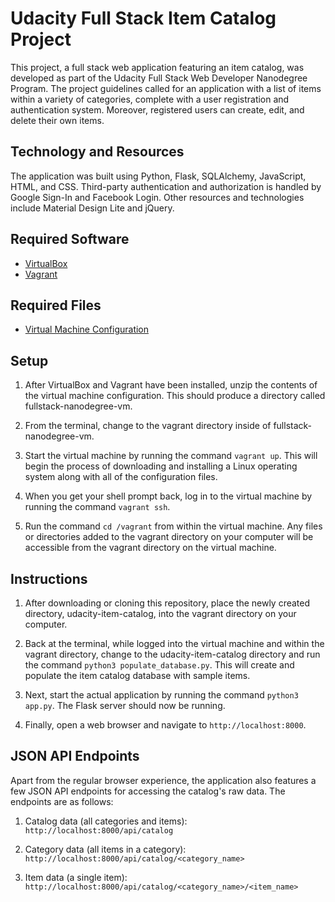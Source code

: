 # Udacity Full Stack Item Catalog Project

This project, a full stack web application featuring an item catalog, was developed as part of the Udacity Full Stack Web Developer Nanodegree Program. The project guidelines called for an application with a list of items within a variety of categories, complete with a user registration and authentication system. Moreover, registered users can create, edit, and delete their own items.

## Technology and Resources

The application was built using Python, Flask, SQLAlchemy, JavaScript, HTML, and CSS. Third-party authentication and authorization is handled by Google Sign-In and Facebook Login. Other resources and technologies include Material Design Lite and jQuery.

## Required Software

* [VirtualBox](https://www.virtualbox.org/wiki/Downloads)
* [Vagrant](https://www.vagrantup.com/downloads.html)

## Required Files

* [Virtual Machine Configuration](https://github.com/udacity/fullstack-nanodegree-vm)

## Setup

1. After VirtualBox and Vagrant have been installed, unzip the contents of the virtual machine configuration. This should produce a directory called fullstack-nanodegree-vm.

2. From the terminal, change to the vagrant directory inside of fullstack-nanodegree-vm.

3. Start the virtual machine by running the command ```vagrant up```. This will begin the process of downloading and installing a Linux operating system along with all of the configuration files.

4. When you get your shell prompt back, log in to the virtual machine by running the command ```vagrant ssh```.

5. Run the command ```cd /vagrant``` from within the virtual machine. Any files or directories added to the vagrant directory on your computer will be accessible from the vagrant directory on the virtual machine.

## Instructions

1. After downloading or cloning this repository, place the newly created directory, udacity-item-catalog, into the vagrant directory on your computer.

2. Back at the terminal, while logged into the virtual machine and within the vagrant directory, change to the udacity-item-catalog directory and run the command ```python3 populate_database.py```. This will create and populate the item catalog database with sample items.

3. Next, start the actual application by running the command ```python3 app.py```. The Flask server should now be running.

4. Finally, open a web browser and navigate to ```http://localhost:8000```.

## JSON API Endpoints

Apart from the regular browser experience, the application also features a few JSON API endpoints for accessing the catalog's raw data. The endpoints are as follows:

1. Catalog data (all categories and items): ```http://localhost:8000/api/catalog```

2. Category data (all items in a category): ```http://localhost:8000/api/catalog/<category_name>```

3. Item data (a single item): ```http://localhost:8000/api/catalog/<category_name>/<item_name>```